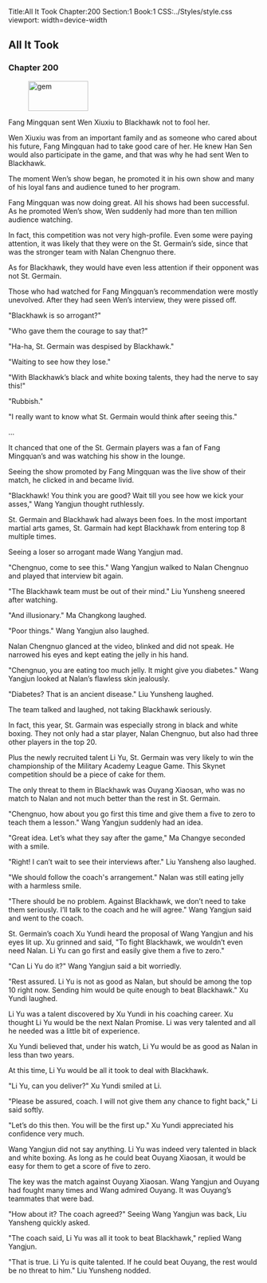 Title:All It Took 
Chapter:200 
Section:1 
Book:1 
CSS:../Styles/style.css 
viewport: width=device-width
  
## All It Took
### Chapter 200
  
<figure>
	<img src="../Images/gem.gif" alt="gem" id="gem" width="120" height="60" />
</figure>
  

  
Fang Mingquan sent Wen Xiuxiu to Blackhawk not to fool her.

Wen Xiuxiu was from an important family and as someone who cared about his future, Fang Mingquan had to take good care of her. He knew Han Sen would also participate in the game, and that was why he had sent Wen to Blackhawk.

The moment Wen’s show began, he promoted it in his own show and many of his loyal fans and audience tuned to her program.

Fang Mingquan was now doing great. All his shows had been successful. As he promoted Wen’s show, Wen suddenly had more than ten million audience watching.

In fact, this competition was not very high-profile. Even some were paying attention, it was likely that they were on the St. Germain’s side, since that was the stronger team with Nalan Chengnuo there.

As for Blackhawk, they would have even less attention if their opponent was not St. Germain.

Those who had watched for Fang Mingquan’s recommendation were mostly unevolved. After they had seen Wen’s interview, they were pissed off.

"Blackhawk is so arrogant?"

"Who gave them the courage to say that?"

"Ha-ha, St. Germain was despised by Blackhawk."

"Waiting to see how they lose."

"With Blackhawk’s black and white boxing talents, they had the nerve to say this!"

"Rubbish."

"I really want to know what St. Germain would think after seeing this."

...

It chanced that one of the St. Germain players was a fan of Fang Mingquan’s and was watching his show in the lounge.

Seeing the show promoted by Fang Mingquan was the live show of their match, he clicked in and became livid.

"Blackhawk! You think you are good? Wait till you see how we kick your asses," Wang Yangjun thought ruthlessly.

St. Germain and Blackhawk had always been foes. In the most important martial arts games, St. Garmain had kept Blackhawk from entering top 8 multiple times.

Seeing a loser so arrogant made Wang Yangjun mad.

"Chengnuo, come to see this." Wang Yangjun walked to Nalan Chengnuo and played that interview bit again.

"The Blackhawk team must be out of their mind." Liu Yunsheng sneered after watching.

"And illusionary." Ma Changkong laughed.

"Poor things." Wang Yangjun also laughed.

Nalan Chengnuo glanced at the video, blinked and did not speak. He narrowed his eyes and kept eating the jelly in his hand.

"Chengnuo, you are eating too much jelly. It might give you diabetes." Wang Yangjun looked at Nalan’s flawless skin jealously.

"Diabetes? That is an ancient disease." Liu Yunsheng laughed.

The team talked and laughed, not taking Blackhawk seriously.

In fact, this year, St. Garmain was especially strong in black and white boxing. They not only had a star player, Nalan Chengnuo, but also had three other players in the top 20.

Plus the newly recruited talent Li Yu, St. Germain was very likely to win the championship of the Military Academy League Game. This Skynet competition should be a piece of cake for them.

The only threat to them in Blackhawk was Ouyang Xiaosan, who was no match to Nalan and not much better than the rest in St. Germain.

"Chengnuo, how about you go first this time and give them a five to zero to teach them a lesson." Wang Yangjun suddenly had an idea.

"Great idea. Let’s what they say after the game," Ma Changye seconded with a smile.

"Right! I can’t wait to see their interviews after." Liu Yansheng also laughed.

"We should follow the coach's arrangement." Nalan was still eating jelly with a harmless smile.

"There should be no problem. Against Blackhawk, we don’t need to take them seriously. I’ll talk to the coach and he will agree." Wang Yangjun said and went to the coach.

St. Germain’s coach Xu Yundi heard the proposal of Wang Yangjun and his eyes lit up. Xu grinned and said, "To fight Blackhawk, we wouldn’t even need Nalan. Li Yu can go first and easily give them a five to zero."

"Can Li Yu do it?" Wang Yangjun said a bit worriedly.

"Rest assured. Li Yu is not as good as Nalan, but should be among the top 10 right now. Sending him would be quite enough to beat Blackhawk." Xu Yundi laughed.

Li Yu was a talent discovered by Xu Yundi in his coaching career. Xu thought Li Yu would be the next Nalan Promise. Li was very talented and all he needed was a little bit of experience.

Xu Yundi believed that, under his watch, Li Yu would be as good as Nalan in less than two years.

At this time, Li Yu would be all it took to deal with Blackhawk.

"Li Yu, can you deliver?" Xu Yundi smiled at Li.

"Please be assured, coach. I will not give them any chance to fight back," Li said softly.

"Let’s do this then. You will be the first up." Xu Yundi appreciated his confidence very much.

Wang Yangjun did not say anything. Li Yu was indeed very talented in black and white boxing. As long as he could beat Ouyang Xiaosan, it would be easy for them to get a score of five to zero.

The key was the match against Ouyang Xiaosan. Wang Yangjun and Ouyang had fought many times and Wang admired Ouyang. It was Ouyang’s teammates that were bad.

"How about it? The coach agreed?" Seeing Wang Yangjun was back, Liu Yansheng quickly asked.

"The coach said, Li Yu was all it took to beat Blackhawk," replied Wang Yangjun.

"That is true. Li Yu is quite talented. If he could beat Ouyang, the rest would be no threat to him." Liu Yunsheng nodded.